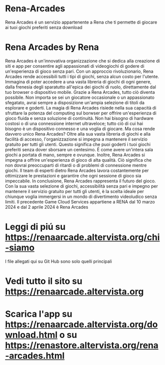 # Rena-Arcades
Rena Arcades é un servizio appartenente a Rena che ti permette di giocare ai tuoi giochi preferiti senza download
# Rena Arcades by Rena
Rena Arcades è un'innovativa organizzazione che si dedica alla creazione di siti e app per consentire agli appassionati di videogiochi di godere di un'esperienza di gioco senza pari. Con un approccio rivoluzionario, Rena Arcades rende accessibili tutti i tipi di giochi, senza alcun costo per l'utente. Immagina di poter accedere a una vasta libreria di giochi di ogni genere, dalla frenesia degli sparatutto all'epica dei giochi di ruolo, direttamente dal tuo browser o dispositivo mobile. Grazie a Rena Arcades, tutto ciò diventa possibile. Non importa se sei un giocatore occasionale o un appassionato sfegatato, avrai sempre a disposizione un'ampia selezione di titoli da esplorare e goderti. La magia di Rena Arcades risiede nella sua capacità di sfruttare la potenza del computing sul borwser per offrire un'esperienza di gioco fluida e senza soluzione di continuità. Non hai bisogno di hardware costosi o di una connessione internet ultraveloce; tutto ciò di cui hai bisogno è un dispositivo connesso e una voglia di giocare. Ma cosa rende davvero unico Rena Arcades? Oltre alla sua vasta libreria di giochi e alla facilità di accesso, l'organizzazione si impegna a mantenere il servizio gratuito per tutti gli utenti. Questo significa che puoi goderti i tuoi giochi preferiti senza dover sborsare un centesimo. È come avere un'intera sala giochi a portata di mano, sempre e ovunque. Inoltre, Rena Arcades si impegna a offrire un'esperienza di gioco di alta qualità. Ciò significa che non dovrai preoccuparti di ritardi o di problemi di connessione mentre giochi. Il team di esperti dietro Rena Arcades lavora costantemente per ottimizzare le prestazioni e garantire che ogni sessione di gioco sia impeccabile. In conclusione, Rena Arcades rappresenta il futuro del gioco. Con la sua vasta selezione di giochi, accessibilità senza pari e impegno per mantenere il servizio gratuito per tutti gli utenti, è la scelta ideale per chiunque voglia immergersi in un mondo di divertimento videoludico senza limiti. Il precedente Game Cloud Services appartiene a RENA dal 10 marzo 2024 e dal 2 aprile 2024 è Rena Arcades
# Leggi di piú su https://renaarcade.altervista.org/chi-siamo
I file allegati qui su Git Hub sono solo quelli principali
# Vedi tutto il sito su https://renaarcade.altervista.org
# Scarica l'app su https://renaarcade.altervista.org/download.html o su https://renastore.altervista.org/rena-arcades.html
